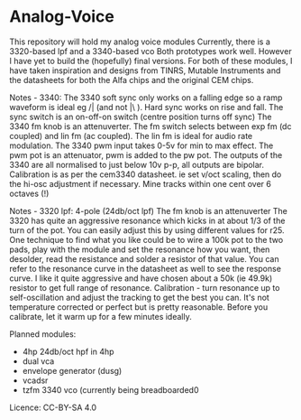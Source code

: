# Analog-Voice
This repository will hold my analog voice modules
Currently, there is a 3320-based lpf and a 3340-based vco
Both prototypes work well. However I have yet to build the (hopefully) final versions.
For both of these modules, I have taken inspiration and designs from TINRS, Mutable Instruments and the datasheets for both the Alfa chips and the original CEM chips.

Notes - 3340:
The 3340 soft sync only works on a falling edge so a ramp waveform is ideal eg /| (and not |\ ). Hard sync works on rise and fall. The sync switch is an on-off-on switch (centre position turns off sync)
The 3340 fm knob is an attenuverter. The fm switch selects between exp fm (dc coupled) and lin fm (ac coupled). The lin fm is ideal for audio rate modulation.
The 3340 pwm input takes 0-5v for min to max effect. The pwm pot is an attenuator, pwm is added to the pw pot.
The outputs of the 3340 are all normalised to just below 10v p-p, all outputs are bipolar.
Calibration is as per the cem3340 datasheet. ie set v/oct scaling, then do the hi-osc adjustment if necessary.
Mine tracks within one cent over 6 octaves (!)

Notes - 3320 lpf:
4-pole (24db/oct lpf)
The fm knob is an attenuverter
The 3320 has quite an aggressive resonance which kicks in at about 1/3 of the turn of the pot. You can easily adjust this by using different values for r25. One technique to find what you like could be to wire a 100k pot to the two pads, play with the module and set the resonance how you want, then desolder, read the resistance and solder a resistor of that value. You can refer to the resonance curve in the datasheet as well to see the response curve. I like it quite aggressive and have chosen about a 50k (ie 49.9k) resistor to get full range of resonance.
Calibration - turn resonance up to self-oscillation and adjust the tracking to get the best you can. It's not temperature corrected or perfect but is pretty reasonable. Before you calibrate, let it warm up for a few minutes ideally.


Planned modules:
- 4hp 24db/oct hpf in 4hp
- dual vca
- envelope generator (dusg)
- vcadsr
- tzfm 3340 vco (currently being breadboarded0

Licence: CC-BY-SA 4.0
